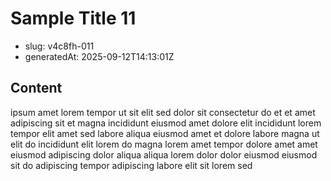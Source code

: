 # Sample Title 11

- slug: v4c8fh-011
- generatedAt: 2025-09-12T14:13:01Z

## Content
ipsum amet lorem tempor ut sit elit sed dolor sit consectetur do et et amet adipiscing sit et magna incididunt eiusmod amet dolore elit incididunt lorem tempor elit amet sed labore aliqua eiusmod amet et dolore labore magna ut elit do incididunt elit lorem do magna lorem amet tempor dolore amet amet eiusmod adipiscing dolor aliqua aliqua lorem dolor dolor eiusmod eiusmod sit do adipiscing tempor adipiscing labore elit sit lorem sed
